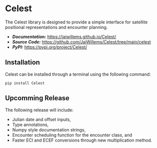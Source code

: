 # Celest

The Celest library is designed to provide a simple interface for satellite positional representations and encounter planning.
* ***Documentation:*** https://jaiwillems.github.io/Celest/
* ***Source Code:*** https://github.com/JaiWillems/Celest/tree/main/celest
* ***PyPI:*** https://pypi.org/project/Celest/

## Installation
Celest can be installed through a terminal using the following command:
```terminal
pip install Celest
```

## Upcomming Release
The following release will include:
* Julian date and offset inputs,
* Type annotations,
* Numpy style documentation strings,
* Encounter scheduling function for the encounter class, and
* Faster ECI and ECEF conversions through new multiplication method.
